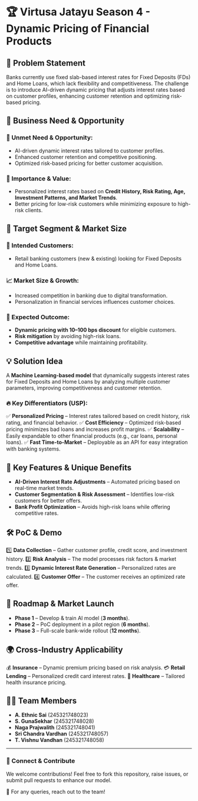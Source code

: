 # 🏆 Virtusa Jatayu Season 4 - Dynamic Pricing of Financial Products

## 📌 Problem Statement
Banks currently use fixed slab-based interest rates for Fixed Deposits (FDs) and Home Loans, which lack flexibility and competitiveness. The challenge is to introduce AI-driven dynamic pricing that adjusts interest rates based on customer profiles, enhancing customer retention and optimizing risk-based pricing.

## 🚀 Business Need & Opportunity
### 🔹 Unmet Need & Opportunity:
- AI-driven dynamic interest rates tailored to customer profiles.
- Enhanced customer retention and competitive positioning.
- Optimized risk-based pricing for better customer acquisition.

### 🔹 Importance & Value:
- Personalized interest rates based on **Credit History, Risk Rating, Age, Investment Patterns, and Market Trends**.
- Better pricing for low-risk customers while minimizing exposure to high-risk clients.

## 🎯 Target Segment & Market Size
### 👥 Intended Customers:
- Retail banking customers (new & existing) looking for Fixed Deposits and Home Loans.

### 📈 Market Size & Growth:
- Increased competition in banking due to digital transformation.
- Personalization in financial services influences customer choices.

### 🎯 Expected Outcome:
- **Dynamic pricing with 10–100 bps discount** for eligible customers.
- **Risk mitigation** by avoiding high-risk loans.
- **Competitive advantage** while maintaining profitability.

## 💡 Solution Idea
A **Machine Learning-based model** that dynamically suggests interest rates for Fixed Deposits and Home Loans by analyzing multiple customer parameters, improving competitiveness and customer retention.

### 🔥 Key Differentiators (USP):
✅ **Personalized Pricing** – Interest rates tailored based on credit history, risk rating, and financial behavior.
✅ **Cost Efficiency** – Optimized risk-based pricing minimizes bad loans and increases profit margins.
✅ **Scalability** – Easily expandable to other financial products (e.g., car loans, personal loans).
✅ **Fast Time-to-Market** – Deployable as an API for easy integration with banking systems.

## 🎯 Key Features & Unique Benefits
- **AI-Driven Interest Rate Adjustments** – Automated pricing based on real-time market trends.
- **Customer Segmentation & Risk Assessment** – Identifies low-risk customers for better offers.
- **Bank Profit Optimization** – Avoids high-risk loans while offering competitive rates.

## 🛠️ PoC & Demo
1️⃣ **Data Collection** – Gather customer profile, credit score, and investment history.
2️⃣ **Risk Analysis** – The model processes risk factors & market trends.
3️⃣ **Dynamic Interest Rate Generation** – Personalized rates are calculated.
4️⃣ **Customer Offer** – The customer receives an optimized rate offer.

## 📅 Roadmap & Market Launch
- **Phase 1** – Develop & train AI model (**3 months**).
- **Phase 2** – PoC deployment in a pilot region (**6 months**).
- **Phase 3** – Full-scale bank-wide rollout (**12 months**).

## 🌍 Cross-Industry Applicability
💰 **Insurance** – Dynamic premium pricing based on risk analysis.
💳 **Retail Lending** – Personalized credit card interest rates.
🏥 **Healthcare** – Tailored health insurance pricing.

## 👨‍💻 Team Members
- **A. Ethnic Sai** (245321748023)
- **S. GunaSekhar** (245321748028)
- **Naga Prajwalith** (245321748041)
- **Sri Chandra Vardhan** (245321748057)
- **T. Vishnu Vandhan** (245321748058)

---

### 🔗 Connect & Contribute
We welcome contributions! Feel free to fork this repository, raise issues, or submit pull requests to enhance our model.

📢 For any queries, reach out to the team!
